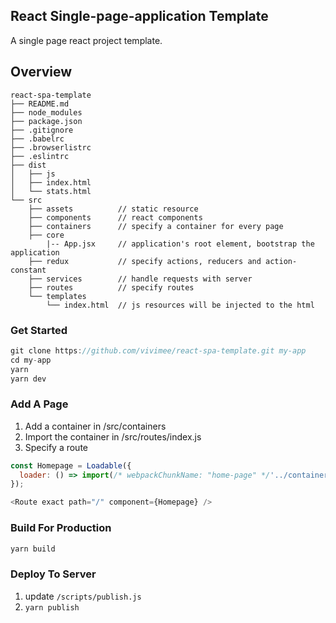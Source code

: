 ## React Single-page-application Template
A single page react project template.

## Overview
```
react-spa-template
├── README.md
├── node_modules
├── package.json
├── .gitignore
├── .babelrc
├── .browserlistrc
├── .eslintrc
├── dist
│   ├── js
│   ├── index.html
│   └── stats.html
└── src
    ├── assets          // static resource
    ├── components      // react components
    ├── containers      // specify a container for every page
    ├── core
        |-- App.jsx     // application's root element, bootstrap the application
    ├── redux           // specify actions, reducers and action-constant
    ├── services        // handle requests with server
    ├── routes          // specify routes
    └── templates       
        └── index.html  // js resources will be injected to the html
```

### Get Started

```js
git clone https://github.com/vivimee/react-spa-template.git my-app
cd my-app
yarn
yarn dev
```

### Add A Page

1. Add a container in /src/containers
2. Import the container in /src/routes/index.js
3. Specify a route
```js
const Homepage = Loadable({
  loader: () => import(/* webpackChunkName: "home-page" */'../containers/Homepage'),
});

<Route exact path="/" component={Homepage} />
```

### Build For Production

```js
yarn build
```

### Deploy To Server
1. update `/scripts/publish.js`
2. `yarn publish`
